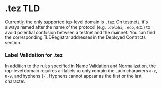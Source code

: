 # .tez TLD

Currently, the only supported top-level domain is `.tez`. On testnets, it's always named after the name of the protocol \(e.g. `.delphi`, `.edo`, etc.\) to avoid potential confusion between a testnet and the mainnet. You can find the corresponding TLDRegistrar addresses in the Deployed Contracts section.

### Label Validation for .tez

In addition to the rules specified in [Name Validation and Normalization](name-resolution.md#name-validation-and-normalization), the top-level domain requires all labels to only contain the Latin characters `a-z`, `0-9`, and hyphens \(`-`\). Hyphens cannot appear as the first or the last character.

